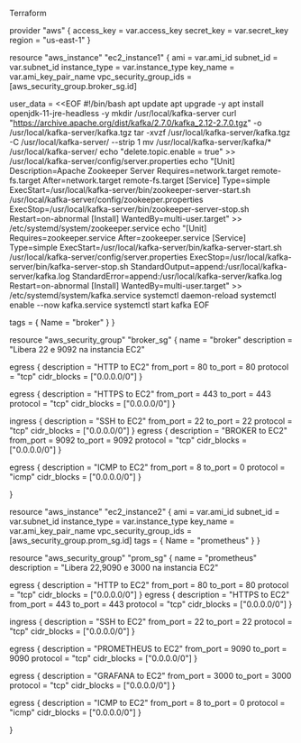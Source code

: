 Terraform

provider "aws" {
  access_key = var.access_key
  secret_key = var.secret_key
  region     = "us-east-1"
}

resource "aws_instance" "ec2_instance1" {
  ami                    = var.ami_id
  subnet_id              = var.subnet_id
  instance_type          = var.instance_type
  key_name               = var.ami_key_pair_name
  vpc_security_group_ids = [aws_security_group.broker_sg.id]

  user_data = <<EOF
#!/bin/bash
apt update
apt upgrade -y
apt install openjdk-11-jre-headless -y
mkdir /usr/local/kafka-server
curl "https://archive.apache.org/dist/kafka/2.7.0/kafka_2.12-2.7.0.tgz" -o /usr/local/kafka-server/kafka.tgz
tar -xvzf /usr/local/kafka-server/kafka.tgz -C /usr/local/kafka-server/ --strip 1
mv /usr/local/kafka-server/kafka/* /usr/local/kafka-server/
echo "delete.topic.enable = true" >> /usr/local/kafka-server/config/server.properties
echo "[Unit]
Description=Apache Zookeeper Server
Requires=network.target remote-fs.target
After=network.target remote-fs.target
[Service]
Type=simple
ExecStart=/usr/local/kafka-server/bin/zookeeper-server-start.sh /usr/local/kafka-server/config/zookeeper.properties
ExecStop=/usr/local/kafka-server/bin/zookeeper-server-stop.sh
Restart=on-abnormal
[Install]
WantedBy=multi-user.target" >> /etc/systemd/system/zookeeper.service
echo "[Unit]
Requires=zookeeper.service
After=zookeeper.service
[Service]
Type=simple
ExecStart=/usr/local/kafka-server/bin/kafka-server-start.sh /usr/local/kafka-server/config/server.properties
ExecStop=/usr/local/kafka-server/bin/kafka-server-stop.sh
StandardOutput=append:/usr/local/kafka-server/kafka.log
StandardError=append:/usr/local/kafka-server/kafka.log
Restart=on-abnormal
[Install]
WantedBy=multi-user.target" >> /etc/systemd/system/kafka.service
systemctl daemon-reload
systemctl enable --now kafka.service
systemctl start kafka
EOF

  tags = {
    Name = "broker"
  }
}

resource "aws_security_group" "broker_sg" {
  name        = "broker"
  description = "Libera 22 e 9092  na instancia EC2"

  egress {
    description = "HTTP to EC2"
    from_port   = 80
    to_port     = 80
    protocol    = "tcp"
    cidr_blocks = ["0.0.0.0/0"]
  }

  egress {
    description = "HTTPS to EC2"
    from_port   = 443
    to_port     = 443
    protocol    = "tcp"
    cidr_blocks = ["0.0.0.0/0"]
  }

  ingress {
    description = "SSH to EC2"
    from_port   = 22
    to_port     = 22
    protocol    = "tcp"
    cidr_blocks = ["0.0.0.0/0"]
  }
    egress {
    description = "BROKER to EC2"
    from_port   = 9092
    to_port     = 9092
    protocol    = "tcp"
    cidr_blocks = ["0.0.0.0/0"]
  }

  egress {
    description = "ICMP to EC2"
    from_port   = 8
    to_port     = 0
    protocol    = "icmp"
    cidr_blocks = ["0.0.0.0/0"]
  }

}

resource "aws_instance" "ec2_instance2" {
  ami                    = var.ami_id
  subnet_id              = var.subnet_id
  instance_type          = var.instance_type
  key_name               = var.ami_key_pair_name
  vpc_security_group_ids = [aws_security_group.prom_sg.id]
  tags = {
    Name = "prometheus"
  }
}

resource "aws_security_group" "prom_sg" {
  name        = "prometheus"
  description = "Libera 22,9090 e 3000  na instancia EC2"

  egress {
    description = "HTTP to EC2"
    from_port   = 80
    to_port     = 80
    protocol    = "tcp"
    cidr_blocks = ["0.0.0.0/0"]
  }
    egress {
    description = "HTTPS to EC2"
    from_port   = 443
    to_port     = 443
    protocol    = "tcp"
    cidr_blocks = ["0.0.0.0/0"]
  }

  ingress {
    description = "SSH to EC2"
    from_port   = 22
    to_port     = 22
    protocol    = "tcp"
    cidr_blocks = ["0.0.0.0/0"]
  }

  egress {
    description = "PROMETHEUS to EC2"
    from_port   = 9090
    to_port     = 9090
    protocol    = "tcp"
    cidr_blocks = ["0.0.0.0/0"]
  }

  egress {
    description = "GRAFANA to EC2"
    from_port   = 3000
    to_port     = 3000
    protocol    = "tcp"
    cidr_blocks = ["0.0.0.0/0"]
  }

  egress {
    description = "ICMP to EC2"
    from_port   = 8
    to_port     = 0
    protocol    = "icmp"
    cidr_blocks = ["0.0.0.0/0"]
  }

}